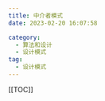 ```yaml
---
title: 中介者模式
date: 2023-02-20 16:07:58

category: 
  - 算法和设计
  - 设计模式
tag: 
  - 设计模式
---
```


<!-- more -->
[[TOC]]
